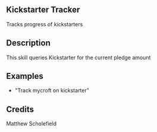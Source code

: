 ## Kickstarter Tracker
Tracks progress of kickstarters

## Description
This skill queries Kickstarter for the current pledge amount

## Examples
 * "Track mycroft on kickstarter"

## Credits
Matthew Scholefield
